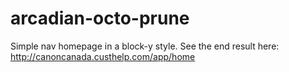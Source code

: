 # arcadian-octo-prune
Simple nav homepage in a block-y style.
See the end result here:
http://canoncanada.custhelp.com/app/home

